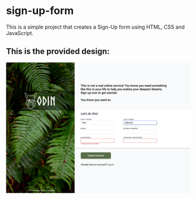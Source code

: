 # sign-up-form

This is a simple project that creates a Sign-Up form using HTML, CSS and JavaScript.

## This is the provided design:
![design](./img/sign-up-form.png)
